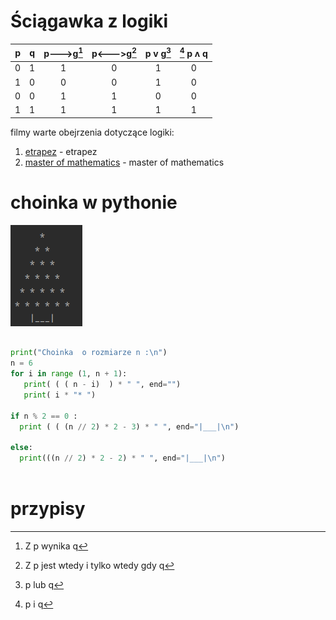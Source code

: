 
 
 

 # Ściągawka z logiki  

 |**p**|**q**|**p--->g**[^1]|**p<--->g**[^2]|**p v g**[^3]|[^4] **p ʌ q**        
 |:---:|:---:|:---:| :---:|:---:|:---:  
 |0|1|1 | 0|1|0
 |1|0|0 | 0|1|0
 |0|0|1 | 1|0|0
 |1|1|1 | 1|1|1    

filmy warte obejrzenia dotyczące logiki:  
1. [etrapez](https://www.youtube.com/watch?v=ydOE7QQQ5q0) - etrapez  
2. [master of mathematics](https://www.youtube.com/watch?v=IlNvtveESII) - master of mathematics 



 
 # choinka w pythonie  
 
 ![choinka](choinka.png) 
 ```py   

print("Choinka  o rozmiarze n :\n")
n = 6
for i in range (1, n + 1):
    print( ( ( n - i)  ) * " ", end="")
    print( i * "* ")

if n % 2 == 0 :
   print ( ( (n // 2) * 2 - 3) * " ", end="|___|\n")

else:
   print(((n // 2) * 2 - 2) * " ", end="|___|\n") 
   
``` 


 # przypisy
 

 [^1]: Z p wynika q  

 [^2]: Z p jest wtedy i tylko wtedy gdy q  

 [^3]: p lub q  

 [^4]: p i q




